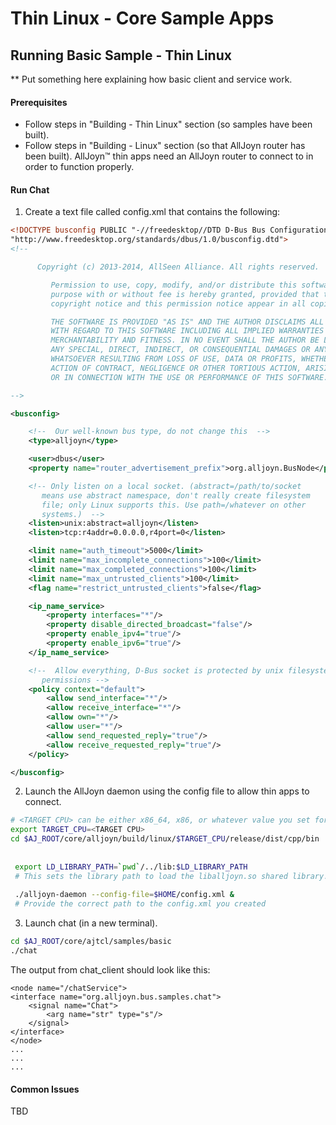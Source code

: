 Thin Linux - Core Sample Apps
========

## Running Basic Sample - Thin Linux

** Put something here explaining how basic client and service work.

#### Prerequisites
* Follow steps in "Building - Thin Linux" section (so samples have been built).
* Follow steps in "Building - Linux" section (so that AllJoyn router has been built). AllJoyn&trade; thin apps need an AllJoyn router to connect to in order to function properly.

#### Run Chat
1. Create a text file called config.xml that contains the following:
  ```xml
  <!DOCTYPE busconfig PUBLIC "-//freedesktop//DTD D-Bus Bus Configuration 1.0//EN"
 "http://www.freedesktop.org/standards/dbus/1.0/busconfig.dtd">
  <!--

        Copyright (c) 2013-2014, AllSeen Alliance. All rights reserved.

           Permission to use, copy, modify, and/or distribute this software for any
           purpose with or without fee is hereby granted, provided that the above
           copyright notice and this permission notice appear in all copies.

           THE SOFTWARE IS PROVIDED "AS IS" AND THE AUTHOR DISCLAIMS ALL WARRANTIES
           WITH REGARD TO THIS SOFTWARE INCLUDING ALL IMPLIED WARRANTIES OF
           MERCHANTABILITY AND FITNESS. IN NO EVENT SHALL THE AUTHOR BE LIABLE FOR
           ANY SPECIAL, DIRECT, INDIRECT, OR CONSEQUENTIAL DAMAGES OR ANY DAMAGES
           WHATSOEVER RESULTING FROM LOSS OF USE, DATA OR PROFITS, WHETHER IN AN
           ACTION OF CONTRACT, NEGLIGENCE OR OTHER TORTIOUS ACTION, ARISING OUT OF
           OR IN CONNECTION WITH THE USE OR PERFORMANCE OF THIS SOFTWARE.

  -->

  <busconfig>

      <!--  Our well-known bus type, do not change this  -->
      <type>alljoyn</type>
  
      <user>dbus</user>
      <property name="router_advertisement_prefix">org.alljoyn.BusNode</property>

      <!-- Only listen on a local socket. (abstract=/path/to/socket
         means use abstract namespace, don't really create filesystem
         file; only Linux supports this. Use path=/whatever on other
         systems.)  -->
      <listen>unix:abstract=alljoyn</listen>
      <listen>tcp:r4addr=0.0.0.0,r4port=0</listen>

      <limit name="auth_timeout">5000</limit>
      <limit name="max_incomplete_connections">100</limit>
      <limit name="max_completed_connections">100</limit>
      <limit name="max_untrusted_clients">100</limit>
      <flag name="restrict_untrusted_clients">false</flag>

      <ip_name_service>
          <property interfaces="*"/>
          <property disable_directed_broadcast="false"/>
          <property enable_ipv4="true"/>
          <property enable_ipv6="true"/>
      </ip_name_service>

      <!--  Allow everything, D-Bus socket is protected by unix filesystem
         permissions -->
      <policy context="default">
          <allow send_interface="*"/>
          <allow receive_interface="*"/>
          <allow own="*"/>
          <allow user="*"/>
          <allow send_requested_reply="true"/>
          <allow receive_requested_reply="true"/>
      </policy>

  </busconfig>
  ```
2. Launch the AllJoyn daemon using the config file to allow thin apps to connect.
  ```sh
  # <TARGET CPU> can be either x86_64, x86, or whatever value you set for CPU= when running SCons.
  export TARGET_CPU=<TARGET CPU>
  cd $AJ_ROOT/core/alljoyn/build/linux/$TARGET_CPU/release/dist/cpp/bin
   
     
   export LD_LIBRARY_PATH=`pwd`/../lib:$LD_LIBRARY_PATH
   # This sets the library path to load the liballjoyn.so shared library.
    
   ./alljoyn-daemon --config-file=$HOME/config.xml &
   # Provide the correct path to the config.xml you created
   ```
3. Launch chat (in a new terminal).
  ```sh
  cd $AJ_ROOT/core/ajtcl/samples/basic
  ./chat
  ```

The output from chat_client should look like this:
```
<node name="/chatService">
<interface name="org.alljoyn.bus.samples.chat">
    <signal name="Chat">
        <arg name="str" type="s"/>
    </signal>
</interface>
</node>
...
...
...
```

#### Common Issues
TBD
